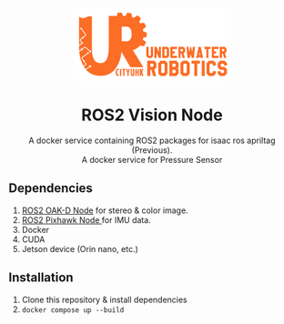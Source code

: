 <div align=center>
<img src="assets/UR_Git_Logo_banner.png", height=130>
<h1>ROS2 Vision Node</h1>
A docker service containing ROS2 packages for isaac ros apriltag (Previous). 
<br>A docker service for Pressure Sensor
</div>

## Dependencies
1. <a href="https://github.com/CityUHKUR/oakd-node-ros2.git">ROS2 OAK-D Node</a> for stereo & color image.
2. <a href="https://github.com/CityUHKUR/pixhawk-node-ros2.git"> ROS2 Pixhawk Node </a> for IMU data.
3. Docker
4. CUDA
5. Jetson device (Orin nano, etc.)

## Installation
1. Clone this repository & install dependencies
2. `docker compose up --build`

